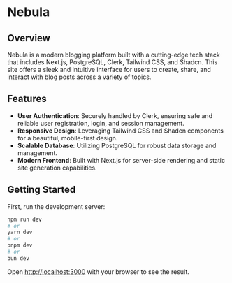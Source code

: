 # Nebula

## Overview

Nebula is a modern blogging platform built with a cutting-edge tech stack that includes Next.js, PostgreSQL, Clerk, Tailwind CSS, and Shadcn. 
This site offers a sleek and intuitive interface for users to create, share, and interact with blog posts across a variety of topics.

## Features

- **User Authentication**: Securely handled by Clerk, ensuring safe and reliable user registration, login, and session management.
- **Responsive Design**: Leveraging Tailwind CSS and Shadcn components for a beautiful, mobile-first design.
- **Scalable Database**: Utilizing PostgreSQL for robust data storage and management.
- **Modern Frontend**: Built with Next.js for server-side rendering and static site generation capabilities.

## Getting Started

First, run the development server:

```bash
npm run dev
# or
yarn dev
# or
pnpm dev
# or
bun dev
```

Open [http://localhost:3000](http://localhost:3000) with your browser to see the result.

